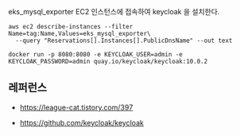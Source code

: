 eks_mysql_exporter EC2 인스턴스에 접속하여 keycloak 을 설치한다.
```
aws ec2 describe-instances --filter Name=tag:Name,Values=eks_mysql_exporter\
  --query "Reservations[].Instances[].PublicDnsName" --out text
```


```
docker run -p 8080:8080 -e KEYCLOAK_USER=admin -e KEYCLOAK_PASSWORD=admin quay.io/keycloak/keycloak:10.0.2
```


## 레퍼런스 ##

* https://league-cat.tistory.com/397

* https://github.com/keycloak/keycloak
